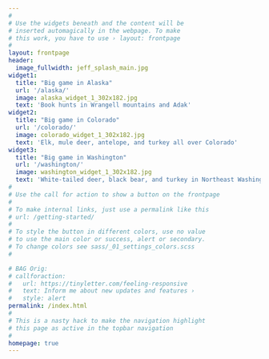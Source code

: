 ```yaml
---
#
# Use the widgets beneath and the content will be
# inserted automagically in the webpage. To make
# this work, you have to use › layout: frontpage
#
layout: frontpage
header:
  image_fullwidth: jeff_splash_main.jpg
widget1:
  title: "Big game in Alaska"
  url: '/alaska/'
  image: alaska_widget_1_302x182.jpg
  text: 'Book hunts in Wrangell mountains and Adak'
widget2:
  title: "Big game in Colorado"
  url: '/colorado/'
  image: colorado_widget_1_302x182.jpg
  text: 'Elk, mule deer, antelope, and turkey all over Colorado'
widget3:
  title: "Big game in Washington"
  url: '/washington/'
  image: washington_widget_1_302x182.jpg
  text: 'White-tailed deer, black bear, and turkey in Northeast Washington'
#
# Use the call for action to show a button on the frontpage
#
# To make internal links, just use a permalink like this
# url: /getting-started/
#
# To style the button in different colors, use no value
# to use the main color or success, alert or secondary.
# To change colors see sass/_01_settings_colors.scss
#

# BAG Orig:
# callforaction:
#   url: https://tinyletter.com/feeling-responsive
#   text: Inform me about new updates and features ›
#   style: alert
permalink: /index.html
#
# This is a nasty hack to make the navigation highlight
# this page as active in the topbar navigation
#
homepage: true
---
```

